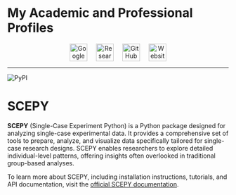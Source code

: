# My Academic and Professional Profiles

<div style="display: flex; align-items: center; justify-content: center; gap: 20px; text-align: center;">

  <a href="https://scholar.google.com/citations?user=WCqPnS4AAAAJ&hl=en" target="_blank">
    <img src="https://upload.wikimedia.org/wikipedia/commons/thumb/c/c7/Google_Scholar_logo.svg/2048px-Google_Scholar_logo.svg.png" alt="Google Scholar" style="width:40px;height:40px;">
  </a>

  <a href="https://www.researchgate.net/profile/M-Ahsan-Khodami" target="_blank">
    <img src="https://upload.wikimedia.org/wikipedia/commons/5/5e/ResearchGate_icon_SVG.svg" alt="ResearchGate" style="width:40px;height:40px;">
  </a>

  <a href="https://github.com/Ahsankhodami" target="_blank">
    <img src="https://github.githubassets.com/images/modules/logos_page/GitHub-Mark.png" alt="GitHub" style="width:40px;height:40px;">
  </a>

  <a href="https://khodami.site" target="_blank">
    <img src="https://www.svgrepo.com/show/474749/broken-link.svg" alt="Website" style="width:40px;height:40px;">
  </a>

</div>
<hr>

![PyPI](https://img.shields.io/pypi/v/scepy)

# SCEPY

**SCEPY** (Single-Case Experiment Python) is a Python package designed for analyzing single-case experimental data. It provides a comprehensive set of tools to prepare, analyze, and visualize data specifically tailored for single-case research designs. SCEPY enables researchers to explore detailed individual-level patterns, offering insights often overlooked in traditional group-based analyses.

To learn more about SCEPY, including installation instructions, tutorials, and API documentation, visit the [official SCEPY documentation](https://ahsankhodami.github.io/scepy/intro.html).
